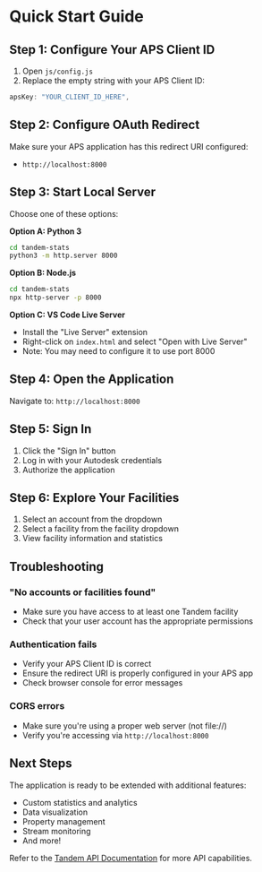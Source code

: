 # Quick Start Guide

## Step 1: Configure Your APS Client ID

1. Open `js/config.js`
2. Replace the empty string with your APS Client ID:

```javascript
apsKey: "YOUR_CLIENT_ID_HERE",
```

## Step 2: Configure OAuth Redirect

Make sure your APS application has this redirect URI configured:
- `http://localhost:8000`

## Step 3: Start Local Server

Choose one of these options:

**Option A: Python 3**
```bash
cd tandem-stats
python3 -m http.server 8000
```

**Option B: Node.js**
```bash
cd tandem-stats
npx http-server -p 8000
```

**Option C: VS Code Live Server**
- Install the "Live Server" extension
- Right-click on `index.html` and select "Open with Live Server"
- Note: You may need to configure it to use port 8000

## Step 4: Open the Application

Navigate to: `http://localhost:8000`

## Step 5: Sign In

1. Click the "Sign In" button
2. Log in with your Autodesk credentials
3. Authorize the application

## Step 6: Explore Your Facilities

1. Select an account from the dropdown
2. Select a facility from the facility dropdown
3. View facility information and statistics

## Troubleshooting

### "No accounts or facilities found"
- Make sure you have access to at least one Tandem facility
- Check that your user account has the appropriate permissions

### Authentication fails
- Verify your APS Client ID is correct
- Ensure the redirect URI is properly configured in your APS app
- Check browser console for error messages

### CORS errors
- Make sure you're using a proper web server (not file://)
- Verify you're accessing via `http://localhost:8000`

## Next Steps

The application is ready to be extended with additional features:
- Custom statistics and analytics
- Data visualization
- Property management
- Stream monitoring
- And more!

Refer to the [Tandem API Documentation](https://aps.autodesk.com/en/docs/tandem/v1/developers_guide/overview/) for more API capabilities.
